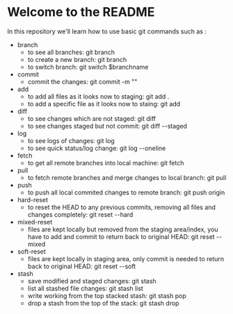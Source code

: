 # Welcome to the README

In this repository we'll learn how to use basic git commands such as :
- branch
	- to see all branches: git branch
	- to create a new branch: git branch <branchname>
	- to switch branch: git switch $branchname
- commit
	- commit the changes: git commit -m "<commit message>"
- add
	- to add all files as it looks now to staging: git add .
	- to add a specific file as it looks now to staing: git add <filename>
- diff
	- to see changes which are not staged: git diff
	- to see changes staged but not commit: git diff --staged
- log
	- to see logs of changes: git log <branchname>
	- to see quick status/log change: git log --oneline
- fetch
	- to get all remote branches into local machine: git fetch
- pull
	- to fetch remote branches and merge changes to local branch: git pull
- push
	- to push all local commited changes to remote branch: git push origin <branchname>
- hard-reset
	- to reset the HEAD to any previous commits, removing all files and changes completely: git reset --hard <commitId>
- mixed-reset 
	- files are kept locally but removed from the staging area/index, you have to add and commit to return back to original HEAD: git reset --mixed <commitId>
- soft-reset
	- files are kept locally in staging area, only commit is needed to return back to original HEAD: git reset --soft <commitId>
- stash
	- save modified and staged changes: git stash
	- list all stashed file changes: git stash list
	- write working from the top stacked stash: git stash pop
	- drop a stash from the top of the stack: git stash drop
